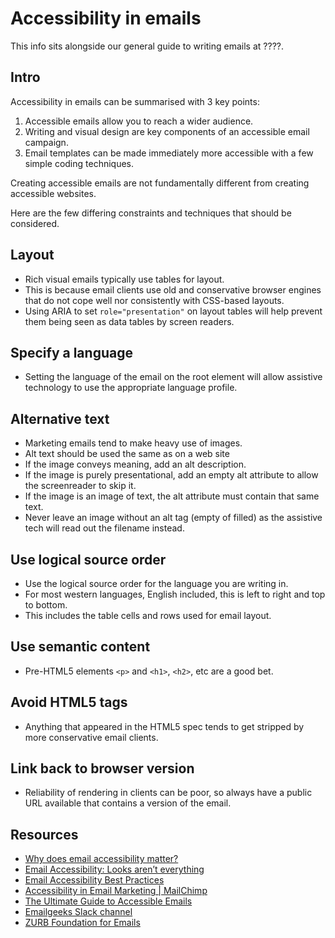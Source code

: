 # Accessibility in emails

This info sits alongside our general guide to writing emails at ????.

## Intro

Accessibility in emails can be summarised with 3 key points:

1. Accessible emails allow you to reach a wider audience.
1. Writing and visual design are key components of an accessible email campaign.
1. Email templates can be made immediately more accessible with a few simple coding techniques.

Creating accessible emails are not fundamentally different from creating accessible websites.

Here are the few differing constraints and techniques that should be considered.

## Layout

- Rich visual emails typically use tables for layout.
- This is because email clients use old and conservative browser engines that do not cope well nor consistently with CSS-based layouts.
- Using ARIA to set `role="presentation"` on layout tables will help prevent them being seen as data tables by screen readers.

## Specify a language

- Setting the language of the email on the root element will allow assistive technology to use the appropriate language profile.

## Alternative text

- Marketing emails tend to make heavy use of images.
- Alt text should be used the same as on a web site
- If the image conveys meaning, add an alt description.
- If the image is purely presentational, add an empty alt attribute to allow the screenreader to skip it.
- If the image is an image of text, the alt attribute must contain that same text.
- Never leave an image without an alt tag (empty of filled) as the assistive tech will read out the filename instead.

## Use logical source order

- Use the logical source order for the language you are writing in.
- For most western languages, English included, this is left to right and top to bottom.
- This includes the table cells and rows used for email layout.

## Use semantic content

- Pre-HTML5 elements `<p>` and `<h1>`, `<h2>`, etc are a good bet.

## Avoid HTML5 tags

- Anything that appeared in the HTML5 spec tends to get stripped by more conservative email clients.

## Link back to browser version

- Reliability of rendering in clients can be poor, so always have a public URL available that contains a version of the email.

## Resources

- [Why does email accessibility matter?](https://content.myemma.com/blog/why-does-email-accessibility-matter)
- [Email Accessibility: Looks aren’t everything](https://explore.reallygoodemails.com/email-accessibility-looks-arent-everything-ad0b1f6af0a4)
- [Email Accessibility Best Practices](https://www.emailonacid.com/blog/article/email-development/email-accessibilty-in-2017/)
- [Accessibility in Email Marketing | MailChimp](https://mailchimp.com/resources/accessibility-in-email-marketing/)
- [The Ultimate Guide to Accessible Emails](https://litmus.com/blog/ultimate-guide-accessible-emails)
- [Emailgeeks Slack channel](https://email.geeks.chat)
- [ZURB Foundation for Emails](https://foundation.zurb.com/emails/email-templates.html)
